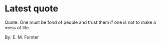# Latest quote 

Quote: One must be fond of people and trust them if one is not to make a mess of life. 

By: E. M. Forster